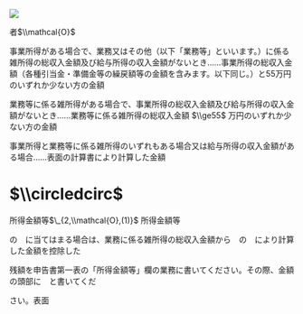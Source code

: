 ![](https://www.nta.go.jp/tmp/ae836cf7-c1af-4e5e-9c71-0e88c4f27fe7/images/d52a1a4cb500929694c06f8a04b75885c18bc74b2a0688ab8474e44873bef728.jpg)

者$\\mathcal{O}$

事業所得がある場合で、業務又はその他（以下「業務等」といいます。）に係る雑所得の総収入金額及び給与所得の収入金額がないとき……事業所得の総収入金額（各種引当金・準備金等の繰戻額等の金額を含みます。以下同じ。）と55万円のいずれか少ない方の金額

業務等に係る雑所得がある場合で、事業所得の総収入金額及び給与所得の収入金額がないとき……業務等に係る雑所得の総収入金額 $\\ge55$ 万円のいずれか少ない方の金額

事業所得と業務等に係る雑所得のいずれもある場合又は給与所得の収入金額がある場合……表面の計算書により計算した金額

# $\\circledcirc$

所得金額等$\_{2,\\mathcal{O},(1)}$ 所得金額等

の　に当てはまる場合は、業務に係る雑所得の総収入金額から　の　により計算した金額を控除した

残額を申告書第一表の「所得金額等」欄の業務に書いてください。その際、金額の頭部に　と書いてくだ

さい。表面